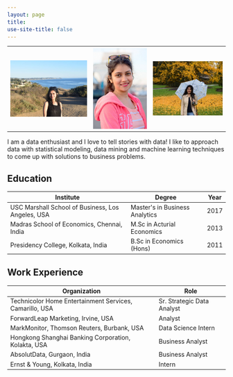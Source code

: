 ```yaml
---
layout: page
title: 
use-site-title: false
---
```


<center>
<table style="width:100%">
   <tr>
    <th><img src="img/profile-2.JPG"  width="100%"></th>
    <th><img src="img/profile-1.jpg"  width="100%"></th> 
    <th><img src="img/profile-3.JPG"  width="100%"></th>
  </tr>
  </table>
</center>

I am a data enthusiast and I love to tell stories with data! I like to approach data with statistical modeling, data mining and machine learning techniques to come up with solutions to business problems.

<a name="Education">Education</a>
----------

|Institute| Degree| Year|
|---------|-------|-----|
|USC Marshall  School  of  Business, Los Angeles, USA| Master's in Business Analytics| 2017|
|Madras  School  of  Economics,  Chennai,  India| M.Sc in Acturial Economics| 2013|
|Presidency  College,  Kolkata,  India| B.Sc in Economics (Hons)|2011|



<a name="Experience">Work Experience</a>
-----------------------------------

|Organization| Role|
|------------|------------------|
|Technicolor  Home  Entertainment  Services, Camarillo,  USA | Sr.  Strategic Data Analyst|
|ForwardLeap  Marketing, Irvine, USA | Analyst|
|MarkMonitor,  Thomson  Reuters, Burbank, USA | Data Science Intern|
|Hongkong  Shanghai  Banking  Corporation, Kolakta, USA| Business Analyst|
|AbsolutData, Gurgaon, India| Business Analyst|
|Ernst &  Young, Kolkata, India| Intern|



